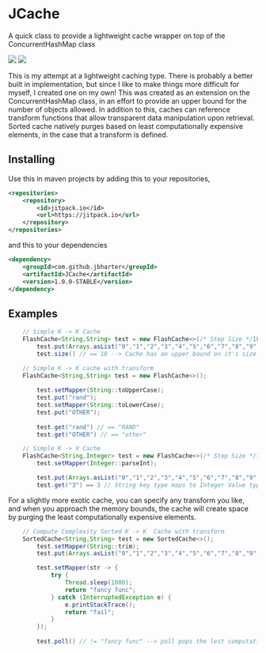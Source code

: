 # JCache
A quick class to provide a lightweight cache wrapper on top of the ConcurrentHashMap class

[![](https://jitpack.io/v/jbharter/JCache.svg)](https://jitpack.io/#jbharter/JCache)
[![](https://travis-ci.org/jbharter/JCache.svg?branch=master)](https://travis-ci.org/jbharter/JCache#)

This is my attempt at a lightweight caching type. There is probably a better built in implementation, but since I like 
to make things more difficult for myself, I created one on my own! This was created as an extension on the 
ConcurrentHashMap class, in an effort to provide an upper bound for the number of objects allowed. In addition to this, 
caches can reference transform functions that allow transparent data manipulation upon retrieval. Sorted cache natively 
purges based on least computationally expensive elements, in the case that a transform is defined.


## Installing
Use this in maven projects by adding this to your repositories,

```xml
<repositories>
    <repository>
        <id>jitpack.io</id>
        <url>https://jitpack.io</url>
    </repository>
</repositories>
```

and this to your dependencies

```xml
<dependency>
    <groupId>com.github.jbharter</groupId>
    <artifactId>JCache</artifactId>
    <version>1.0.0-STABLE</version>
</dependency>
```

## Examples
```java
    // Simple K -> K Cache 
    FlashCache<String,String> test = new FlashCache<>(/* Step Size */1L,/* max number of elements*/10L);
        test.put(Arrays.asList("0","1","2","3","4","5","6","7","8","9","10","11","12"));
        test.size() // == 10 --> Cache has an upper bound on it's size
```

```java
    // Simple K -> K cache with transform
    FlashCache<String,String> test = new FlashCache<>();
        
        test.setMapper(String::toUpperCase);
        test.put("rand");
        test.setMapper(String::toLowerCase);
        test.put("OTHER");
        
        test.get("rand") // == "RAND"
        test.get("OTHER") // == "other"
```

```java
    // Simple K -> V Cache
    FlashCache<String,Integer> test = new FlashCache<>(/* Step Size */1L,/* max number of elements*/10L);
        test.setMapper(Integer::parseInt);    

        test.put(Arrays.asList("0","1","2","3","4","5","6","7","8","9","10","11","12"));
        test.get("3") == 3 // String key type maps to Integer Value type. The upper bound is also still imposed.
```

For a slightly more exotic cache, you can specify any transform you like, and when you approach the memory bounds, the 
cache will create space by purging the least computationally expensive elements.
```java
    // Compute Complexity Sorted K -> K  Cache with transform
    SortedCache<String,String> test = new SortedCache<>();
        test.setMapper(String::trim);
        test.put(Arrays.asList("0","1","2","3","4","5","6","7","8","9","10","11","12"));

        test.setMapper(str -> {
            try {
                Thread.sleep(1000);
                return "fancy func";
            } catch (InterruptedException e) {
                e.printStackTrace();
                return "fail";
            }
        });
        
        test.poll() // != "fancy func" --> poll pops the lest computationally expensive element in the cache

```
